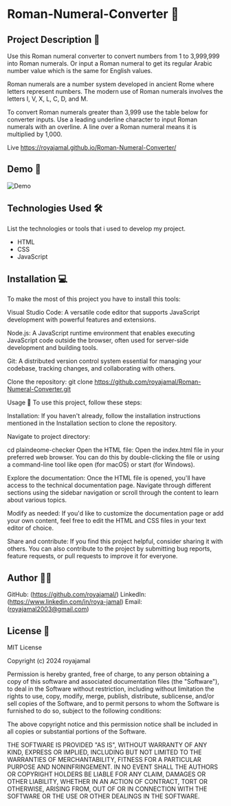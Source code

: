 # Roman-Numeral-Converter 🚀

## Project Description 📝

Use this Roman numeral converter to convert numbers from 1 to 3,999,999 into Roman numerals. Or input a Roman numeral to get its regular Arabic number value which is the same for English values.

Roman numerals are a number system developed in ancient Rome where letters represent numbers. The modern use of Roman numerals involves the letters I, V, X, L, C, D, and M.

To convert Roman numerals greater than 3,999 use the table below for converter inputs. Use a leading underline character to input Roman numerals with an overline. A line over a Roman numeral means it is multiplied by 1,000.

Live https://royajamal.github.io/Roman-Numeral-Converter/

## Demo 📸

![Demo]("https://github.com/royajamal/Roman-Numeral-Converter/assets/168343975/57203f13-efc3-40a4-9623-595b38e465c4")

## Technologies Used 🛠

List the technologies or tools that i  used to develop my project.  

- HTML
- CSS
- JavaScript

## Installation 💻
To make the most of this project you have to install this tools:

Visual Studio Code: A versatile code editor that supports JavaScript development with powerful features and extensions.

Node.js: A JavaScript runtime environment that enables executing JavaScript code outside the browser, often used for server-side development and building tools.

Git: A distributed version control system essential for managing your codebase, tracking changes, and collaborating with others.

Clone the repository:
git clone https://github.com/royajamal/Roman-Numeral-Converter.git


Usage 🎯 To use this project, follow these steps:

Installation: If you haven't already, follow the installation instructions mentioned in the Installation section to clone the repository.

Navigate to project directory:

cd plaindeome-checker Open the HTML file: Open the index.html file in your preferred web browser. You can do this by double-clicking the file or using a command-line tool like open (for macOS) or start (for Windows).

Explore the documentation: Once the HTML file is opened, you'll have access to the technical documentation page. Navigate through different sections using the sidebar navigation or scroll through the content to learn about various topics.

Modify as needed: If you'd like to customize the documentation page or add your own content, feel free to edit the HTML and CSS files in your text editor of choice.

Share and contribute: If you find this project helpful, consider sharing it with others. You can also contribute to the project by submitting bug reports, feature requests, or pull requests to improve it for everyone.



## Author 👩‍💻
GitHub: (https://github.com/royajamal/)
LinkedIn: (https://www.linkedin.com/in/roya-jamal)
Email: (royajamal2003@gmail.com)




## License 📜

MIT License

Copyright (c) 2024 royajamal

Permission is hereby granted, free of charge, to any person obtaining a copy
of this software and associated documentation files (the "Software"), to deal
in the Software without restriction, including without limitation the rights
to use, copy, modify, merge, publish, distribute, sublicense, and/or sell
copies of the Software, and to permit persons to whom the Software is
furnished to do so, subject to the following conditions:

The above copyright notice and this permission notice shall be included in all
copies or substantial portions of the Software.

THE SOFTWARE IS PROVIDED "AS IS", WITHOUT WARRANTY OF ANY KIND, EXPRESS OR
IMPLIED, INCLUDING BUT NOT LIMITED TO THE WARRANTIES OF MERCHANTABILITY,
FITNESS FOR A PARTICULAR PURPOSE AND NONINFRINGEMENT. IN NO EVENT SHALL THE
AUTHORS OR COPYRIGHT HOLDERS BE LIABLE FOR ANY CLAIM, DAMAGES OR OTHER
LIABILITY, WHETHER IN AN ACTION OF CONTRACT, TORT OR OTHERWISE, ARISING FROM,
OUT OF OR IN CONNECTION WITH THE SOFTWARE OR THE USE OR OTHER DEALINGS IN THE
SOFTWARE.